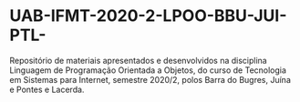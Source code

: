 # UAB-IFMT-2020-2-LPOO-BBU-JUI-PTL-
Repositório de materiais apresentados e desenvolvidos na disciplina Linguagem de Programação Orientada a Objetos, do curso de Tecnologia em Sistemas para Internet, semestre 2020/2, polos Barra do Bugres, Juína e Pontes e Lacerda.
